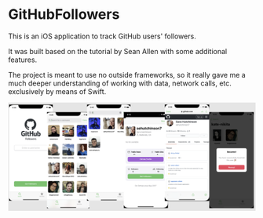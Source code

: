 # GitHubFollowers

This is an iOS application to track GitHub users' followers. 

It was built based on the tutorial by Sean Allen with some additional features.

The project is meant to use no outside frameworks, so it really gave me a much deeper understanding of working with data, network calls, etc. exclusively by means of Swift.

<img src="GitHubFollowers/images/MainScreenShot.png" alt="Screenshot of the example project">
